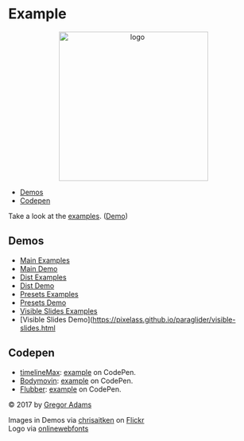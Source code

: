 # Example

<p align="center"><img width="300" src="https://cdn.rawgit.com/pixelass/paraglider/master/paraglider.svg" alt="logo"/></p>

<!-- toc -->

- [Demos](#demos)
- [Codepen](#codepen)

<!-- tocstop -->

Take a look at the [examples](https://github.com/pixelass/paraglider/blob/master/demo/index.js). ([Demo](https://pixelass.github.io/paraglider/))

## Demos
* [Main Examples](https://github.com/pixelass/paraglider/blob/master/demo/index.js)
* [Main Demo](https://pixelass.github.io/paraglider/)
* [Dist Examples](https://github.com/pixelass/paraglider/blob/master/demo/dist.js)
* [Dist Demo](https://pixelass.github.io/paraglider/dist.html)
* [Presets Examples](https://github.com/pixelass/paraglider/blob/master/demo/presets.js)
* [Presets Demo](https://pixelass.github.io/paraglider/presets.html)
* [Visible Slides Examples](https://github.com/pixelass/paraglider/blob/master/demo/visible-slides.js)
* [Visible Slides Demo](https://pixelass.github.io/paraglider/visible-slides.html

## Codepen

* [timelineMax](https://greensock.com/timelinemax): [example](https://codepen.io/pixelass/pen/PjJXEQ) on CodePen.
* [Bodymovin](https://github.com/bodymovin/bodymovin): [example](https://codepen.io/pixelass/pen/OgOLaK) on CodePen.
* [Flubber](https://github.com/veltman/flubber/): [example](https://codepen.io/pixelass/pen/GEMvaG) on CodePen.

© 2017 by [Gregor Adams](greg@pixelass.com)

Images in Demos via [chrisaitken](https://www.flickr.com/photos/chrisaitken/) on [Flickr](https://www.flickr.com)  
Logo via [onlinewebfonts](http://www.onlinewebfonts.com)

